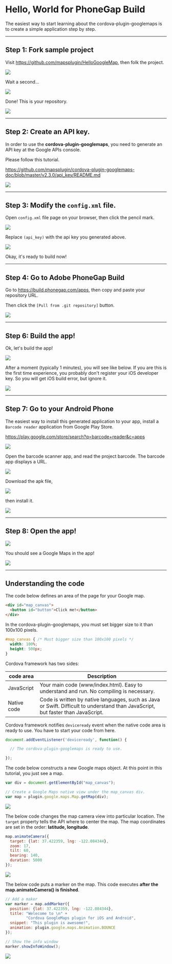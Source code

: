 # Hello, World for PhoneGap Build

The easiest way to start learning about the cordova-plugin-googlemaps is to create a simple application step by step.

--------------------------------------------

## Step 1: Fork sample project

Visit https://github.com/mapsplugin/HelloGoogleMap, then folk the project.

![](image1.png)

Wait a second...

![](image2.png)

Done! This is your repository.

![](image3.png)


--------------------------------------------

## Step 2: Create an API key.

In order to use the **cordova-plugin-googlemaps**, you need to generate an API key at the Google APIs console.

Please follow this tutorial.

https://github.com/mapsplugin/cordova-plugin-googlemaps-doc/blob/master/v2.3.0/api_key/README.md


![](../api_key/tutorial4.png)


--------------------------------------------

## Step 3: Modify the `config.xml` file.

Open `config.xml` file page on your browser, then click the pencil mark.

![](image4.png)

Replace `(api_key)` with the api key you generated above.

![](image5.png)

Okay, it's ready to build now!

--------------------------------------------

## Step 4: Go to Adobe PhoneGap Build

Go to https://build.phonegap.com/apps, then copy and paste your repository URL.

Then click the `[Pull from .git repository]` button.

![](image6.png)


--------------------------------------------

## Step 6: Build the app!

Ok, let's build the app!

![](image7.png)

After a moment (typically 1 minutes), you will see like below.
If you are this is the first time experience, you probably don't register your iOS developer key. So you will get iOS build error, but ignore it.

![](image8.png)



--------------------------------------------

## Step 7: Go to your Android Phone

The easiest way to install this generated application to your app,
install a `Barcode reader` application from Google Play Store.

https://play.google.com/store/search?q=barcode+reader&c=apps


![](image9.png)

Open the barcode scanner app, and read the project barcode.
The barcode app displays a URL.

![](image10.png)

Download the apk file,

![](image11.png)

then install it.

![](image12.png)


--------------------------------------------

## Step 8: Open the app!

![](image13.png)

You should see a Google Maps in the app!

![](image14.png)


--------------------------------------------

## Understanding the code

The code below defines an area of the page for your Google map.

```html
<div id="map_canvas">
  <button id="button">Click me!</button>
</div>
```

In the cordova-plugin-googlemaps, you must set bigger size to it than 100x100 pixels.

```css
#map_canvas { /* Must bigger size than 100x100 pixels */
  width: 100%;
  height: 500px;
}
```

Cordova framework has two sides:

code area  | Description
-----------|-----------------------
JavaScript | Your main code (www/index.html). Easy to understand and run. No compiling is necessary.
Native code| Code is written by native languages, such as Java or Swift. Difficult to understand than JavaScript, but faster than JavaScript.

Cordova framework notifies `deviceready` event when the native code area is ready to use.
You have to start your code from here.

```js
document.addEventListener('deviceready', function() {

  // The cordova-plugin-googlemaps is ready to use.

});
```

The code below constructs a new Google maps object.
At this point in this tutorial, you just see a map.

```js
var div = document.getElementById("map_canvas");

// Create a Google Maps native view under the map_canvas div.
var map = plugin.google.maps.Map.getMap(div);
```

![](../hello-world/image2.gif)

The below code changes the map camera view into particular location.
The `target` property tells the API where to center the map. The map coordinates are set in the order: **latitude, longitude**.

```js
map.animateCamera({
  target: {lat: 37.422359, lng: -122.084344},
  zoom: 17,
  tilt: 60,
  bearing: 140,
  duration: 5000
});
```
![](../hello-world/image3.gif)


The below code puts a marker on the map. This code executes **after the map.animateCamera() is finished**.

```js
// Add a maker
var marker = map.addMarker({
  position: {lat: 37.422359, lng: -122.084344},
  title: "Welecome to \n" +
         "Cordova GoogleMaps plugin for iOS and Android",
  snippet: "This plugin is awesome!",
  animation: plugin.google.maps.Animation.BOUNCE
});

// Show the info window
marker.showInfoWindow();
```
![](../hello-world/image4.gif)
